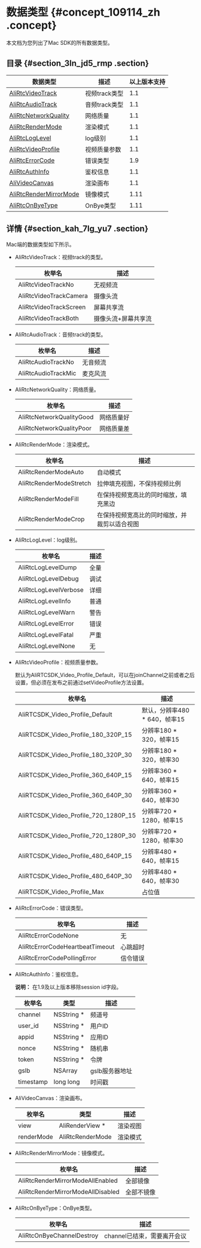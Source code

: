 # 数据类型 {#concept_109114_zh .concept}

本文档为您列出了Mac SDK的所有数据类型。

## 目录 {#section_3ln_jd5_rmp .section}

|数据类型|描述|以上版本支持|
|----|--|------|
|[AliRtcVideoTrack](#)|视频track类型|1.1|
|[AliRtcAudioTrack](#)|音频track类型|1.1|
|[AliRtcNetworkQuality](#)|网络质量|1.1|
|[AliRtcRenderMode](#)|渲染模式|1.1|
|[AliRtcLogLevel](#)|log级别|1.1|
|[AliRtcVideoProfile](#)|视频质量参数|1.1|
|[AliRtcErrorCode](#)|错误类型|1.9|
|[AliRtcAuthInfo](#)|鉴权信息|1.1|
|[AliVideoCanvas](#)|渲染画布|1.1|
|[AliRtcRenderMirrorMode](#)|镜像模式|1.11|
|[AliRtcOnByeType](#)|OnBye类型|1.11|

## 详情 {#section_kah_7lg_yu7 .section}

Mac端的数据类型如下所示。

-   AliRtcVideoTrack：视频track的类型。

    |枚举名|描述|
    |---|--|
    |AliRtcVideoTrackNo|无视频流|
    |AliRtcVideoTrackCamera|摄像头流|
    |AliRtcVideoTrackScreen|屏幕共享流|
    |AliRtcVideoTrackBoth|摄像头流+屏幕共享流|

-   AliRtcAudioTrack：音频track的类型。

    |枚举名|描述|
    |---|--|
    |AliRtcAudioTrackNo|无音频流|
    |AliRtcAudioTrackMic|麦克风流|

-   AliRtcNetworkQuality：网络质量。

    |枚举名|描述|
    |---|--|
    |AliRtcNetworkQualityGood|网络质量好|
    |AliRtcNetworkQualityPoor|网络质量差|

-   AliRtcRenderMode：渲染模式。

    |枚举名|描述|
    |---|--|
    |AliRtcRenderModeAuto|自动模式|
    |AliRtcRenderModeStretch|拉伸填充视图，不保持视频比例|
    |AliRtcRenderModeFill|在保持视频宽高比的同时缩放，填充黑边|
    |AliRtcRenderModeCrop|在保持视频宽高比的同时缩放，并裁剪以适合视图|

-   AliRtcLogLevel：log级别。

    |枚举名|描述|
    |---|--|
    |AliRtcLogLevelDump|全量|
    |AliRtcLogLevelDebug|调试|
    |AliRtcLogLevelVerbose|详细|
    |AliRtcLogLevelInfo|普通|
    |AliRtcLogLevelWarn|警告|
    |AliRtcLogLevelError|错误|
    |AliRtcLogLevelFatal|严重|
    |AliRtcLogLevelNone|无|

-   AliRtcVideoProfile：视频质量参数。

    默认为AliRTCSDK\_Video\_Profile\_Default，可以在joinChannel之前或者之后设置，但必须在发布之前通过setVideoProfile方法设置。

    |枚举名|描述|
    |---|--|
    |AliRTCSDK\_Video\_Profile\_Default|默认，分辨率480 \* 640，帧率15|
    |AliRTCSDK\_Video\_Profile\_180\_320P\_15|分辨率180 \* 320，帧率15|
    |AliRTCSDK\_Video\_Profile\_180\_320P\_30|分辨率180 \* 320，帧率30|
    |AliRTCSDK\_Video\_Profile\_360\_640P\_15|分辨率360 \* 640，帧率15|
    |AliRTCSDK\_Video\_Profile\_360\_640P\_30|分辨率360 \* 640，帧率30|
    |AliRTCSDK\_Video\_Profile\_720\_1280P\_15|分辨率720 \* 1280，帧率15|
    |AliRTCSDK\_Video\_Profile\_720\_1280P\_30|分辨率720 \* 1280，帧率30|
    |AliRTCSDK\_Video\_Profile\_480\_640P\_15|分辨率480 \* 640，帧率15|
    |AliRTCSDK\_Video\_Profile\_480\_640P\_30|分辨率480 \* 640，帧率30|
    |AliRTCSDK\_Video\_Profile\_Max|占位值|

-   AliRtcErrorCode：错误类型。

    |枚举名|描述|
    |---|--|
    |AliRtcErrorCodeNone|无|
    |AliRtcErrorCodeHeartbeatTimeout|心跳超时|
    |AliRtcErrorCodePollingError|信令错误|

-   AliRtcAuthInfo：鉴权信息。

    **说明：** 在1.9及以上版本移除session id字段。

    |枚举名|类型|描述|
    |---|--|--|
    |channel|NSString \*|频道号|
    |user\_id|NSString \*|用户ID|
    |appid|NSString \*|应用ID|
    |nonce|NSString \*|随机串|
    |token|NSString \*|令牌|
    |gslb|NSArray|gslb服务器地址|
    |timestamp|long long|时间戳|

-   AliVideoCanvas：渲染画布。

    |枚举名|类型|描述|
    |---|--|--|
    |view|AliRenderView \*|渲染视图|
    |renderMode|AliRtcRenderMode|渲染模式|

-   AliRtcRenderMirrorMode：镜像模式。

    |枚举名|描述|
    |---|--|
    |AliRtcRenderMirrorModeAllEnabled|全部镜像|
    |AliRtcRenderMirrorModeAllDisabled|全部不镜像|

-   AliRtcOnByeType：OnBye类型。

    |枚举名|描述|
    |---|--|
    |AliRtcOnByeChannelDestroy|channel已结束，需要离开会议|


